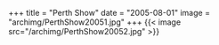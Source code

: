 +++
title = "Perth Show"
date = "2005-08-01"
image = "archimg/PerthShow20051.jpg"
+++
{{< image src="/archimg/PerthShow20052.jpg" >}}

